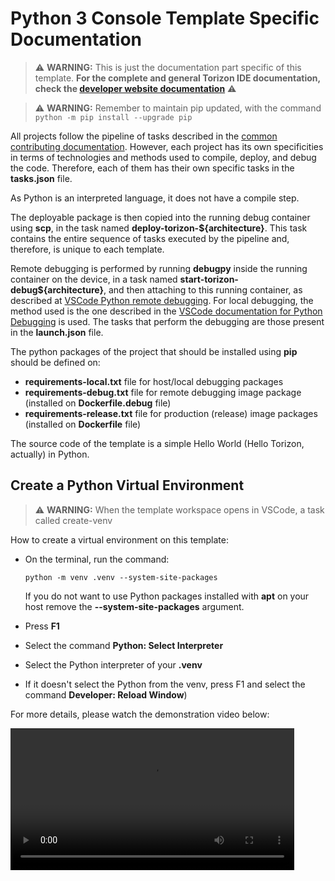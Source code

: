 

# Python 3 Console Template Specific Documentation


> ⚠️ **WARNING:**  This is just the documentation part specific of this template. **For the complete and general Torizon IDE documentation, check the [developer website documentation](https://developer.toradex.com/torizon/application-development/ide-extension/)** ⚠️

> ⚠️ **WARNING:**  Remember to maintain pip updated, with the command  `python -m pip install --upgrade pip`

All projects follow the pipeline of tasks described in the [common contributing documentation](https://github.com/toradex/vscode-torizon-templates/blob/bookworm/CONTRIBUTING.md#contributing-templates). However, each project has its own specificities in terms of technologies and methods used to compile, deploy, and debug the code. Therefore, each of them has their own specific tasks in the **tasks.json** file.

As Python is an interpreted language, it does not have a compile step.

The deployable package is then copied into the running debug container using **scp**, in the task named **deploy-torizon-\${architecture}**. This task contains the entire sequence of tasks executed by the pipeline and, therefore, is unique to each template.

Remote debugging is performed by running **debugpy** inside the running container on the device, in a task named **start-torizon-debug\${architecture}**, and then attaching to this running container, as described at [VSCode Python remote debugging](https://code.visualstudio.com/docs/python/debugging#_remote-script-debugging-with-ssh). For local debugging, the method used is the one described in the [VSCode documentation for Python Debugging](https://code.visualstudio.com/docs/python/debugging) is used. The tasks that perform the debugging are those present in the **launch.json** file.

The python packages of the project that should be installed using **pip** should be defined on:
- **requirements-local.txt** file for host/local debugging packages
- **requirements-debug.txt** file for remote debugging image package (installed on **Dockerfile.debug** file)
- **requirements-release.txt** file for production (release) image packages (installed on **Dockerfile** file)

The source code of the template is a simple Hello World (Hello Torizon, actually) in Python.

## Create a Python Virtual Environment

> ⚠️ **WARNING:** When the template workspace opens in VSCode, a task called create-venv

How to create a virtual environment on this template:

 - On the terminal, run the command:

      `python -m venv .venv --system-site-packages`

      If you do not want to use Python packages installed with **apt** on your host remove the **--system-site-packages** argument.

 - Press **F1**
 - Select the command **Python: Select Interpreter**
 - Select the Python interpreter of your **.venv**
 - If it doesn't select the Python from the venv, press F1 and select the command
 **Developer: Reload Window**)


For more details, please watch the demonstration video below:

<video controls width="90%">
  <source src="https://raw.githubusercontent.com/toradex/vscode-torizon-templates-documentation/bookworm/common/python3/createEnvPython3-v2.mp4" type="video/mp4">
</video>

[](https://raw.githubusercontent.com/toradex/vscode-torizon-templates-documentation/bookworm/common/python3/createEnvPython3-v2.mp4)

[The line above renders the video on GitHub but not on VSCode ]:<>

[As of now, the supported types of videos and audios are described in https://github.com/microsoft/vscode-docs/blob/vnext/release-notes/v1_72.md#built-in-preview-for-some-audio-and-video-files ]:<>
